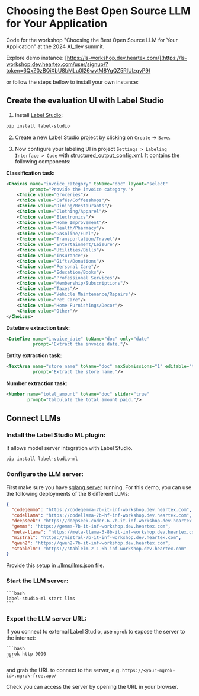 # Choosing the Best Open Source LLM for Your Application

Code for the workshop "Choosing the Best Open Source LLM for Your Application" at the 2024 AI_dev summit.

Explore demo instance: [https://ls-workshop.dev.heartex.com/](https://ls-workshop.dev.heartex.com/user/signup/?token=6QxZ0zBQiXbU8bMLu0I26wvtM8YgQZ5RIUlzqvP9)


or follow the steps bellow to install your own instance:


## Create the evaluation UI with Label Studio

1. Install [Label Studio](https://labelstud.io/):

```bash
pip install label-studio
```

2. Create a new Label Studio project by clicking on `Create` -> `Save`.

3. Now configure your labeling UI in project `Settings > Labeling Interface > Code` with [structured_output_config.xml](structured_output_config.xml). It contains the following components:


**Classification task:**
```xml
<Choices name="invoice_category" toName="doc" layout="select"
         prompt="Provide the invoice category.">
    <Choice value="Groceries"/>
    <Choice value="Cafés/Coffeeshops"/>
    <Choice value="Dining/Restaurants"/>
    <Choice value="Clothing/Apparel"/>
    <Choice value="Electronics"/>
    <Choice value="Home Improvement"/>
    <Choice value="Health/Pharmacy"/>
    <Choice value="Gasoline/Fuel"/>
    <Choice value="Transportation/Travel"/>
    <Choice value="Entertainment/Leisure"/>
    <Choice value="Utilities/Bills"/>
    <Choice value="Insurance"/>
    <Choice value="Gifts/Donations"/>
    <Choice value="Personal Care"/>
    <Choice value="Education/Books"/>
    <Choice value="Professional Services"/>
    <Choice value="Membership/Subscriptions"/>
    <Choice value="Taxes"/>
    <Choice value="Vehicle Maintenance/Repairs"/>
    <Choice value="Pet Care"/>
    <Choice value="Home Furnishings/Decor"/>
    <Choice value="Other"/>
</Choices>
```

**Datetime extraction task:**
```xml
<DateTime name="invoice_date" toName="doc" only="date"
          prompt="Extract the invoice date."/>
```

**Entity extraction task:**
```xml
<TextArea name="store_name" toName="doc" maxSubmissions="1" editable="true" showSubmitButton="false"
          prompt="Extract the store name."/>
```

**Number extraction task:**
```xml
<Number name="total_amount" toName="doc" slider="true"
        prompt="Calculate the total amount paid."/>
```


## Connect LLMs

### Install the Label Studio ML plugin:

It allows model server integration with Label Studio.
```bash
pip install label-studio-ml
```

### Configure the LLM server:

First make sure you have [sglang server](https://github.com/sgl-project/sglang) running. For this demo, you can use the following deployments of the 8 different LLMs:
```json
{
  "codegemma": "https://codegemma-7b-it-inf-workshop.dev.heartex.com",
  "codellama": "https://codellama-7b-hf-inf-workshop.dev.heartex.com",
  "deepseek": "https://deepseek-coder-6-7b-it-inf-workshop.dev.heartex.com",
  "gemma": "https://gemma-7b-it-inf-workshop.dev.heartex.com",
  "meta-llama": "https://meta-llama-3-8b-it-inf-workshop.dev.heartex.com",
  "mistral": "https://mistral-7b-it-inf-workshop.dev.heartex.com",
  "qwen2": "https://qwen2-7b-it-inf-workshop.dev.heartex.com",
  "stablelm": "https://stablelm-2-1-6b-inf-workshop.dev.heartex.com"
}
```
Provide this setup in  [./llms/llms.json](llms/llms.json) file.

### Start the LLM server:
    ```bash
    label-studio-ml start llms
    ```
   
### Export the LLM server URL:

If you connect to external Label Studio, use `ngrok` to expose the server to the internet:

    ```bash
    ngrok http 9090
    ```
   and grab the URL to connect to the server, e.g. `https://<your-ngrok-id>.ngrok-free.app/`

Check you can access the server by opening the URL in your browser.
   



